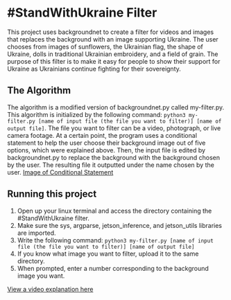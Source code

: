 # #StandWithUkraine Filter

 This project uses backgroundnet to create a filter for videos and images that replaces the background with an image supporting Ukraine.  The user chooses from images of sunflowers, the Ukrainian flag, the shape of Ukraine, dolls in traditional Ukrainian embroidery, and a field of grain.  The purpose of this filter is to make it easy for people to show their support for Ukraine as Ukrainians continue fighting for their sovereignty.

## The Algorithm

The algorithm is a modified version of backgroundnet.py called my-filter.py.  This algorithm is initialized by the following command: `python3 my-filter.py [name of input file (the file you want to filter)] [name of output file]`.  The file you want to filter can be a video, photograph, or live camera footage.  At a certain point, the program uses a conditional statement to help the user choose their background image out of five options, which were explained above.  Then, the input file is edited by backgroundnet.py to replace the background with the background chosen by the user. The resulting file it outputted under the name chosen by the user.
[Image of Conditional Statement](https://i.imgur.com/EDAjH5J.png)

## Running this project

1. Open up your linux terminal and access the directory containing the #StandWithUkraine filter.
2. Make sure the sys, argparse, jetson_inference, and jetson_utils libraries are imported.
3. Write the following command: `python3 my-filter.py [name of input file (the file you want to filter)] [name of output file]`
4. If you know what image you want to filter, upload it to the same directory.
5. When prompted, enter a number corresponding to the background image you want.

[View a video explanation here](https://youtu.be/u66XpFIK2pY)
